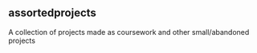 ## assortedprojects

A collection of projects made as coursework and other small/abandoned projects

